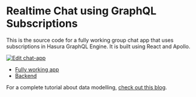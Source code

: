 # Realtime Chat using GraphQL Subscriptions

This is the source code for a fully working group chat app that uses subscriptions in Hasura GraphQL Engine. It is built using React and Apollo.

[![Edit chat-app](https://codesandbox.io/static/img/play-codesandbox.svg)](https://codesandbox.io/s/github/hasura/graphql-engine/tree/master/community/sample-apps/realtime-chat?fontsize=14)

- [Fully working app](https://realtime-chat.demo.hasura.app/)
- [Backend](https://realtime-chat.demo.hasura.app/console)

For a complete tutorial about data modelling, [check out this blog](https://blog.hasura.io/building-a-realtime-chat-app-with-graphql-subscriptions-d68cd33e73f).


